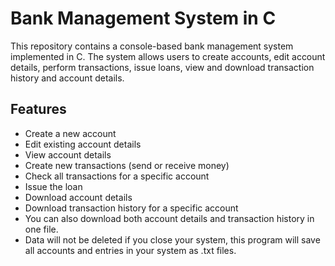 # Bank Management System in C

This repository contains a console-based bank management system implemented in C. The system allows users to create accounts, edit account details, perform transactions, issue loans, view and download transaction history and account details.

## Features
- Create a new account
- Edit existing account details
- View account details
- Create new transactions (send or receive money)
- Check all transactions for a specific account
- Issue the loan
- Download account details
- Download transaction history for a specific account
- You can also download both account details and transaction history in one file.
- Data will not be deleted if you close your system, this program will save all accounts and entries in your system as .txt files.
